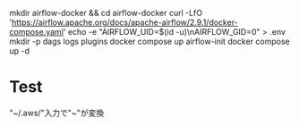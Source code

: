 mkdir airflow-docker && cd airflow-docker
curl -LfO 'https://airflow.apache.org/docs/apache-airflow/2.9.1/docker-compose.yaml'
echo -e "AIRFLOW_UID=$(id -u)\nAIRFLOW_GID=0" > .env
mkdir -p dags logs plugins
docker compose up airflow-init
docker compose up -d

# Test
"~/.aws/"入力で"~"が変換

